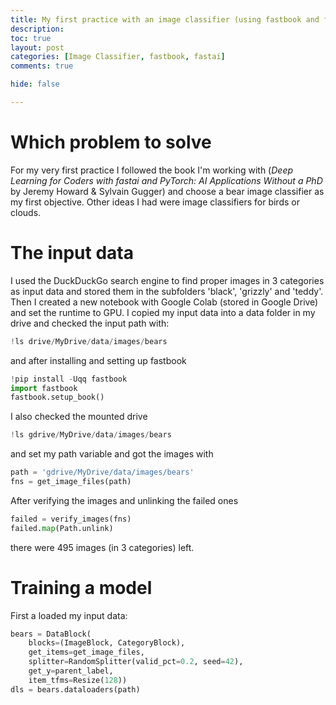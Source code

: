 ```yaml
---
title: My first practice with an image classifier (using fastbook and fastai)
description: 
toc: true
layout: post
categories: [Image Classifier, fastbook, fastai]
comments: true

hide: false

---
```


# Which problem to solve
For my very first practice I followed the book I'm working with (*Deep Learning for Coders with fastai and PyTorch: AI Applications Without a PhD* by Jeremy Howard & Sylvain Gugger) and choose a bear image classifier as my first objective. 
Other ideas I had were image classifiers for birds or clouds.

# The input data
I used the DuckDuckGo search engine to find proper images in 3 categories as input data and stored them in the subfolders 'black', 'grizzly' and 'teddy'.
Then I created a new notebook with Google Colab (stored in Google Drive) and set the runtime to GPU. I copied my input data into a data folder in my drive and checked the input path with:
```python
!ls drive/MyDrive/data/images/bears
```
and after installing and setting up fastbook
```python
!pip install -Uqq fastbook
import fastbook
fastbook.setup_book()
```
I also checked the mounted drive
```python
!ls gdrive/MyDrive/data/images/bears 
```
and set my path variable and got the images with
```python
path = 'gdrive/MyDrive/data/images/bears'
fns = get_image_files(path)
```
After verifying the images and unlinking the failed ones 
```python
failed = verify_images(fns)
failed.map(Path.unlink)
```
there were 495 images (in 3 categories) left.

# Training a model
First a loaded my input data:
```python
bears = DataBlock(
    blocks=(ImageBlock, CategoryBlock), 
    get_items=get_image_files, 
    splitter=RandomSplitter(valid_pct=0.2, seed=42),
    get_y=parent_label,
    item_tfms=Resize(128))
dls = bears.dataloaders(path)
```


